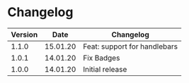 # Changelog

| Version | Date     | Changelog                    |
| ------- | -------- | ---------------------------- |
| 1.1.0   | 15.01.20 | Feat: support for handlebars |
| 1.0.1   | 14.01.20 | Fix Badges                   |
| 1.0.0   | 14.01.20 | Initial release              |

